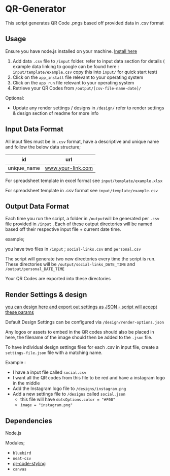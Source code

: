 # QR-Generator


This script generates QR Code .pngs based off provided data in .csv format



## Usage

Ensure you have node.js installed on your machine. [Install here](https://nodejs.org/en/download/) 



1. Add data ```.csv``` file to ```/input``` folder. refer to input data section for details ( example data linking to google can be found here : ```input/template/example.csv``` copy this into ```input/``` for quick start test)
2. Click on the ``app_install`` file relevant to your operating system
3. Click on the ```app_run``` file relevant to your operating system
5. Retrieve your QR Codes from ```/output/[csv-file-name-date]/```



Optional:

* Update any render settings / designs in ```/design/``` refer to render settings & design section of readme for more info

  


## Input Data Format

All input files must be in ```.csv``` format, have a descriptive and unique name and follow the below data structure;

| id          | url               |
| ----------- | ----------------- |
| unique_name | www.your-link.com |

For spreadsheet template in excel format see ```input/template/example.xlsx```

For spreadsheet template in .csv format see ```input/template/example.csv```

## Output Data Format

Each time you run the script, a folder in ```/output```will be generated per ```.csv``` file provided in ```/input``` . Each of these output directories will be named based off their respective input file + current date time. 

example;

you have two files in ```/input``` ;  ```social-links.csv``` and ```personal.csv``` 

The script will generate two new directories every time the script is run. These directories will be ```/output/social-links_DATE_TIME``` and ```/output/personal_DATE_TIME```

Your QR Codes are exported into these directories

## Render Settings & design 

[you can design here and export out settings as JSON - script will accept these params](https://qr-code-styling.com/)

Default Design Settings can be configured via ```/design/render-options.json```

Any logos or assets to embed in the QR codes should also be placed in here, the filename of the image should then be added to the ```.json``` file.

To have individual design settings files for each .csv in input file, create a ```settings-file.json``` file with a matching name. 

Example : 

* I have a input file called ```social.csv```
* I want all the QR codes from this file to be red and have a instagram logo in the middle
* Add the Instagram logo file to ```/designs/instagram.png```
* Add a new settings file to ```/designs``` called ``social.json``
  * this file will have ```dotsOptions.color = "#F00"```
  * ```image = "instagram.png"```



## Dependencies

Node.js 

Modules;

* ```bluebird```
* ```neat-csv```
* [qr-code-styling](https://www.npmjs.com/package/@ckho/qr-code-styling)
* ```canvas```

